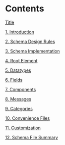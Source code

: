 Contents
========

[Title](00Title.md)

[1. Introduction](01Introduction.md)

[2. Schema Design Rules](02FIXMLSchemaDesignRules.md)

[3. Schema Implementation](03SchemaImplementation.md)

[4. Root Element](04RootElement.md)

[5. Datatypes](05Datatypes.md)

[6. Fields](06Fields.md)

[7. Components](07Components.md)

[8. Messages](08Messages.md)

[9. Categories](09Categories.md)

[10. Convenience Files](10ConvenienceFiles.md)

[11. Customization](11Customization)

[12. Schema File Summary](12SchemaFileSummary)